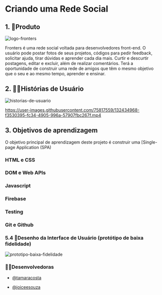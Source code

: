 

# Criando uma Rede Social

## 1. 🎯Produto
![logo-fronters](https://user-images.githubusercontent.com/75817559/132435433-0ad0b870-4462-4b6d-8eb5-e574757bc248.png)


Fronters é uma rede social voltada para desenvolvedores front-end. O usuário pode postar fotos de seus projetos, códigos para pedir feedback, solicitar ajuda, tirar dúvidas e aprender cada dia mais. Curtir e descurtir postagens, editar e excluir, além de realizar comentários. Terá a oportunidade de construir uma rede de amigos que têm o mesmo objetivo que o seu e ao mesmo tempo, aprender e ensinar.

## 2. 👩🧑Histórias de Usuário

![historias-de-usuario](https://user-images.githubusercontent.com/75817559/132271986-9aaa39e8-7f66-41cf-b25f-e527da7a7367.png)





https://user-images.githubusercontent.com/75817559/132434968-f3530395-fc34-4905-996a-57907fbc267f.mp4


## 3. Objetivos de aprendizagem

O objetivo principal de aprendizagem deste projeto é construir uma [Single-page
Application
(SPA)

### HTML e CSS

### DOM e Web APIs

### Javascript

### Firebase

### Testing

### Git e Github







### 5.4  🎨Desenho da Interface de Usuário (protótipo de baixa fidelidade)
![prototipo-baixa-fidelidade](https://user-images.githubusercontent.com/75817559/132272089-81329366-ad9b-4f8e-bf4d-20fbe5d3f72d.png)




### 👩‍🔧Desenvolvedoras
- [@tamaracosta](https://www.github.com/tamaracosta) 

- [@joiceesouza](https://github.com/joiceesouza) 
